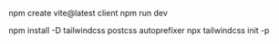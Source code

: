 npm create vite@latest client
npm run dev

npm install -D tailwindcss postcss autoprefixer
npx tailwindcss init -p     